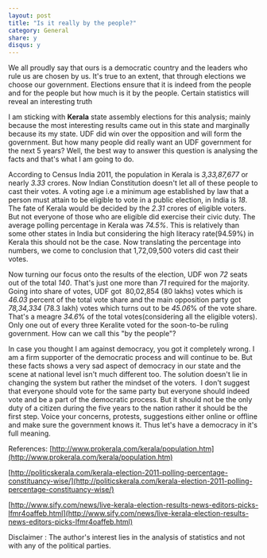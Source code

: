 ```yaml
---
layout: post
title: "Is it really by the people?"
category: General
share: y
disqus: y
---
```




We all proudly say that ours is a democratic country and the leaders who rule us are chosen by us. It's true to an extent, that through elections we choose our government. Elections ensure that it is indeed from the people and for the people but how much is it by the people. Certain statistics will reveal an interesting truth

I am sticking with **Kerala** state assembly elections for this analysis; mainly because the most interesting results came out in this state and marginally because its my state. UDF did win over the opposition and will form the government. But how many people did really want an UDF government for the next 5 years? Well, the best way to answer this question is analysing the facts and that's what I am going to do.

According to Census India 2011, the population in Kerala is _3,33,87,677_ or nearly _3.33_ crores. Now Indian Constitution doesn't let all of these people to cast their votes. A voting age i.e a minimum age established by law that a person must attain to be eligible to vote in a public election, in India is _18_. The fate of Kerala would be decided by the _2.31_ crores of eligible voters. But not everyone of those who are eligible did exercise their civic duty. The average polling percentage in Kerala was _74.5%_. This is relatively than some other states in India but considering the high literacy rate(94.59%) in Kerala this should not be the case. Now translating the percentage into numbers, we come to conclusion that 1,72,09,500 voters did cast their votes.

Now turning our focus onto the results of the election, UDF won _72_ seats out of the total _140_. That's just one more than _71_ required for the majority. Going into share of votes, UDF got  80,02,854 (80 lakhs) votes which is _46.03_ percent of the total vote share and the main opposition party got _78,34,334_ (78.3 lakh) votes which turns out to be _45.06_% of the vote share. That's a meagre _34.6_% of the total votes(considering all the eligible voters). Only one out of every three Keralite voted for the soon-to-be ruling government. How can we call this "by the people"?

In case you thought I am against democracy, you got it completely wrong. I am a firm supporter of the democratic process and will continue to be. But these facts shows a very sad aspect of democracy in our state and the scene at national level isn't much different too. The solution doesn't lie in changing the system but rather the mindset of the voters.  I don't suggest that everyone should vote for the same party but everyone should indeed vote and be a part of the democratic process. But it should not be the only duty of a citizen during the five years to the nation rather it should be the first step. Voice your concerns, protests, suggestions either online or offline and make sure the government knows it. Thus let's have a democracy in it's full meaning.

References: [http://www.prokerala.com/kerala/population.htm](http://www.prokerala.com/kerala/population.htm)

[http://politicskerala.com/kerala-election-2011-polling-percentage-constituancy-wise/](http://politicskerala.com/kerala-election-2011-polling-percentage-constituancy-wise/)

[http://www.sify.com/news/live-kerala-election-results-news-editors-picks-lfmr4oaffeb.html](http://www.sify.com/news/live-kerala-election-results-news-editors-picks-lfmr4oaffeb.html)

Disclaimer : The author's interest lies in the analysis of statistics and not with any of the political parties.
